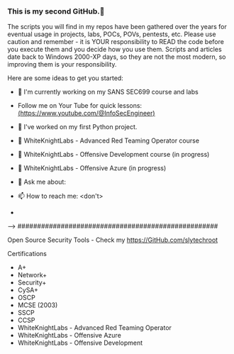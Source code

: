 ### This is my second GitHub.👋

The scripts you will find in my repos have been gathered over the years for eventual usage in projects, labs, POCs, POVs, pentests, etc. Please use caution and remember - it is YOUR responsibility to READ the code before you execute them and you decide how you use them.
Scripts and articles date back to Windows 2000-XP days, so they are not the most modern, so improving them is your responsibility. 


Here are some ideas to get you started:
- 🔭 I'm currently working on my SANS SEC699 course and labs <BR>
-  Follow me on Your Tube for quick lessons:<BR>
[(https://www.youtube.com/@InfoSecEngineer)](https://www.youtube.com/@InfoSecEngineer)



- 🔭 I've worked on my first Python project.
- 🌱 WhiteKnightLabs - Advanced Red Teaming Operator course
- 👯 WhiteKnightLabs - Offensive Development course (in progress)
- 🤔 WhiteKnightLabs - Offensive Azure (in progress)
- 💬 Ask me about: <something>
- 📫 How to reach me: <don't>
- 
-->
###################################################

Open Source Security Tools
    - Check my https://GitHub.com/slytechroot
    
Certifications
   - A+
   - Network+
   - Security+
   - CySA+
   - OSCP
   - MCSE (2003)
   - SSCP
   - CCSP
   - WhiteKnightLabs - Advanced Red Teaming Operator
   - WhiteKnightLabs - Offensive Azure
   - WhiteKnightLabs - Offensive Development

